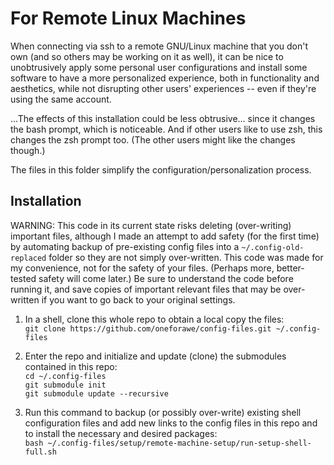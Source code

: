 # For Remote Linux Machines

When connecting via ssh to a remote GNU/Linux machine that you don't own (and so
others may be working on it as well), it can be nice to unobtrusively apply some
personal user configurations and install some software to have a more
personalized experience, both in functionality and aesthetics, while not
disrupting other users' experiences -- even if they're using the same account.

...The effects of this installation could be less obtrusive... since it changes
the bash prompt, which is noticeable.  And if other users like to use zsh, this
changes the zsh prompt too.  (The other users might like the changes though.)

The files in this folder simplify the configuration/personalization process.


## Installation

WARNING: This code in its current state risks deleting (over-writing) important
files, although I made an attempt to add safety (for the first time) by
automating backup of pre-existing config files into a `~/.config-old-replaced`
folder so they are not simply over-written.  This code was made for my
convenience, not for the safety of your files.  (Perhaps more, better-tested
safety will come later.)  Be sure to understand the code before running it, and
save copies of important relevant files that may be over-written if you want to
go back to your original settings.

1. In a shell, clone this whole repo to obtain a local copy the files:  
   `git clone https://github.com/oneforawe/config-files.git ~/.config-files`

2. Enter the repo and initialize and update (clone) the submodules contained in
this repo:  
   `cd ~/.config-files`  
   `git submodule init`  
   `git submodule update --recursive`

3. Run this command to backup (or possibly over-write) existing shell
configuration files and add new links to the config files in this repo and to
install the necessary and desired packages:  
   `bash ~/.config-files/setup/remote-machine-setup/run-setup-shell-full.sh`
